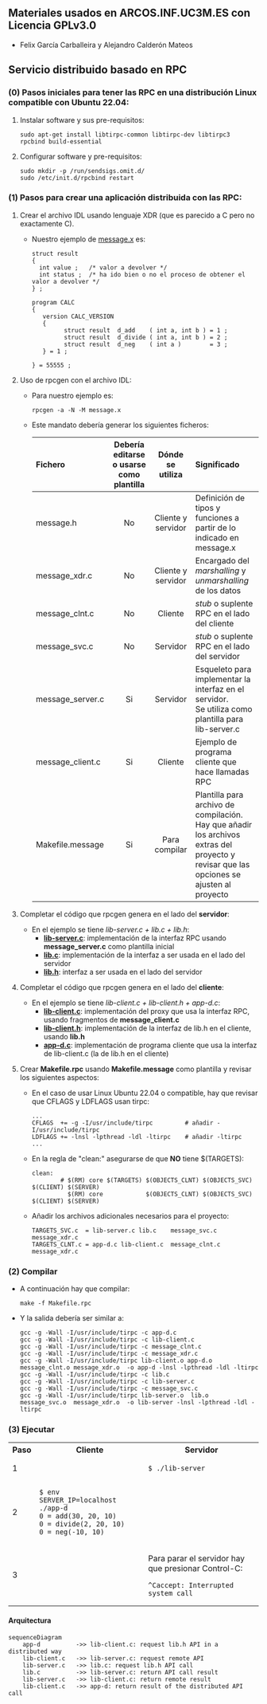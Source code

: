 

## Materiales usados en ARCOS.INF.UC3M.ES con Licencia GPLv3.0
  * Felix García Carballeira y Alejandro Calderón Mateos

## Servicio distribuido basado en RPC

### (0) Pasos iniciales para tener las RPC en una distribución Linux compatible con Ubuntu 22.04:

  1) Instalar software y sus pre-requisitos:
     ```
     sudo apt-get install libtirpc-common libtirpc-dev libtirpc3  rpcbind build-essential
     ```
  2) Configurar software y pre-requisitos:
     ```
     sudo mkdir -p /run/sendsigs.omit.d/
     sudo /etc/init.d/rpcbind restart
     ```

### (1) Pasos para crear una aplicación distribuida con las RPC:

  1) Crear el archivo IDL usando lenguaje XDR (que es parecido a C pero no exactamente C).
     * Nuestro ejemplo de [message.x](message.x) es:
       ```
       struct result
       {
         int value ;   /* valor a devolver */
         int status ;  /* ha ido bien o no el proceso de obtener el valor a devolver */
       } ;

       program CALC
       {
          version CALC_VERSION
          {
                struct result  d_add    ( int a, int b ) = 1 ;
                struct result  d_divide ( int a, int b ) = 2 ;
                struct result  d_neg    ( int a )        = 3 ;
          } = 1 ;

       } = 55555 ;
       ```

  2) Uso de rpcgen con el archivo IDL:
     * Para nuestro ejemplo es:
       ```
       rpcgen -a -N -M message.x
       ```
     * Este mandato debería generar los siguientes ficheros:

       |    **Fichero**   	| **Debería editarse o usarse como plantilla**     	| **Dónde se utiliza** 	| **Significado**                                                                                                                             	|
       |:----------------	|:------------------------------------------------:	|:--------------------:	|:------------------------------------------------------------------------------------------------------------------------------------------- |
       | message.h        	|                        No                        	| Cliente y servidor   	| Definición de tipos y funciones a partir de lo indicado en message.x                                                                        	|
       | message_xdr.c    	|                        No                        	| Cliente y servidor   	| Encargado del *marshalling* y *unmarshalling* de los datos                                                                                  	|
       | message_clnt.c   	|                        No                        	| Cliente              	| *stub* o suplente RPC en el lado del cliente                                                                                                	|
       | message_svc.c    	|                        No                        	| Servidor             	| *stub* o suplente RPC en el lado del servidor                                                                                               	|
       | message_server.c 	|                        Si                        	| Servidor             	| Esqueleto para implementar la interfaz en el servidor.<br>Se utiliza como plantilla para lib-server.c                                       	|
       | message_client.c 	|                        Si                        	| Cliente              	| Ejemplo de programa cliente que hace llamadas RPC                                                                                           	|
       | Makefile.message 	|                        Si                        	| Para compilar        	| Plantilla para archivo de compilación.<br>Hay que añadir los archivos extras del proyecto y revisar que las opciones se ajusten al proyecto 	|

  3) Completar el código que rpcgen genera en el lado del **servidor**:
     * En el ejemplo se tiene *lib-server.c + lib.c + lib.h*:
       * **[lib-server.c](lib-server.c)**: implementación de la interfaz RPC usando **message_server.c** como plantilla inicial
       * **[lib.c](lib.c)**: implementación de la interfaz a ser usada en el lado del servidor
       * **[lib.h](lib.h)**: interfaz a ser usada en el lado del servidor

  4) Completar el código que rpcgen genera en el lado del **cliente**:
     * En el ejemplo se tiene *lib-client.c + lib-client.h + app-d.c*:
       * **[lib-client.c](lib-client.c)**: implementación del proxy que usa la interfaz RPC, usando fragmentos de **message_client.c**
       * **[lib-client.h](lib-client.h)**: implementación de la interfaz de lib.h en el cliente, usando **lib.h**
       * **[app-d.c](app-d.c)**: implementación de programa cliente que usa la interfaz de lib-client.c (la de lib.h en el cliente)

  5) Crear **Makefile.rpc** usando **Makefile.message** como plantilla y revisar los siguientes aspectos:
     * En el caso de usar Linux Ubuntu 22.04 o compatible, hay que revisar que CFLAGS y LDFLAGS usan tirpc:
       ```
       ...
       CFLAGS  += -g -I/usr/include/tirpc         # añadir -I/usr/include/tirpc
       LDFLAGS += -lnsl -lpthread -ldl -ltirpc    # añadir -ltirpc
       ...
       ```
     * En la regla de "clean:" asegurarse de que **NO** tiene $(TARGETS):
       ```
       clean:
               # $(RM) core $(TARGETS) $(OBJECTS_CLNT) $(OBJECTS_SVC) $(CLIENT) $(SERVER)
                 $(RM) core            $(OBJECTS_CLNT) $(OBJECTS_SVC) $(CLIENT) $(SERVER)
       ```
     * Añadir los archivos adicionales necesarios para el proyecto:
        ```
       TARGETS_SVC.c  = lib-server.c lib.c    message_svc.c  message_xdr.c
       TARGETS_CLNT.c = app-d.c lib-client.c  message_clnt.c message_xdr.c
       ```


### (2) Compilar

* A continuación hay que compilar:
  ```
  make -f Makefile.rpc
  ```

* Y la salida debería ser similar a:
  ```
  gcc -g -Wall -I/usr/include/tirpc -c app-d.c
  gcc -g -Wall -I/usr/include/tirpc -c lib-client.c
  gcc -g -Wall -I/usr/include/tirpc -c message_clnt.c
  gcc -g -Wall -I/usr/include/tirpc -c message_xdr.c
  gcc -g -Wall -I/usr/include/tirpc lib-client.o app-d.o message_clnt.o message_xdr.o  -o app-d -lnsl -lpthread -ldl -ltirpc
  gcc -g -Wall -I/usr/include/tirpc -c lib.c
  gcc -g -Wall -I/usr/include/tirpc -c lib-server.c
  gcc -g -Wall -I/usr/include/tirpc -c message_svc.c
  gcc -g -Wall -I/usr/include/tirpc lib-server.o  lib.o  message_svc.o  message_xdr.o  -o lib-server -lnsl -lpthread -ldl -ltirpc
  ```

### (3) Ejecutar

<html>
<table>
<tr><th>Paso</th><th>Cliente</th><th>Servidor</th></tr>
<tr>
<td>1</td>
<td></td>
<td>

```
$ ./lib-server
```

</td>
</tr>

<tr>
<td>2</td>
<td>

```
$ env SERVER_IP=localhost ./app-d
0 = add(30, 20, 10)
0 = divide(2, 20, 10)
0 = neg(-10, 10)
```

</td>
<td>

```

```

</td>
</tr>

<tr>
<td>3</td>
<td></td>
<td>

Para parar el servidor hay que presionar Control-C:

```
^Caccept: Interrupted system call
```

</td>
</tr>
</table>
</html>


#### Arquitectura

```mermaid
sequenceDiagram
    app-d          ->> lib-client.c: request lib.h API in a distributed way
    lib-client.c   ->> lib-server.c: request remote API
    lib-server.c   ->> lib.c: request lib.h API call
    lib.c          ->> lib-server.c: return API call result
    lib-server.c   ->> lib-client.c: return remote result
    lib-client.c   ->> app-d: return result of the distributed API call
```

